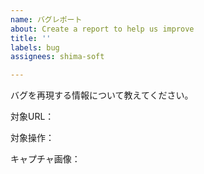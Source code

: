 ```yaml
---
name: バグレポート
about: Create a report to help us improve
title: ''
labels: bug
assignees: shima-soft

---
```


バグを再現する情報について教えてください。

対象URL：

対象操作：

キャプチャ画像：
